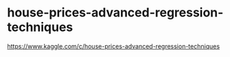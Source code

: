 # house-prices-advanced-regression-techniques

https://www.kaggle.com/c/house-prices-advanced-regression-techniques

